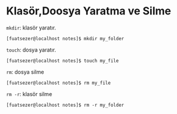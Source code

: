 # Klasör,Doosya Yaratma ve Silme
`mkdir`: klasör yaratır.
```console
[fuatsezer@localhost notes]$ mkdir my_folder
```
`touch`: dosya yaratır.
```console
[fuatsezer@localhost notes]$ touch my_file
```
`rm`: dosya silme
```console
[fuatsezer@localhost notes]$ rm my_file
```
`rm -r`: klasör silme
```console
[fuatsezer@localhost notes]$ rm -r my_folder
```
